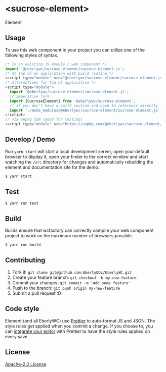 # &lt;sucrose-element&gt;

Element
> 

## Usage
To use this web component in your project you can utilize one of the following styles of syntax.

```js
/* In an existing JS module / web component */
import '@eberlywc/sucrose-element/sucrose-element.js';
/* At top of an application with build routine */
<script type="module" src="@eberlywc/sucrose-element/sucrose-element.js"></script>
/* Alternatives for top of application */
<script type="module">
  import '@eberlywc/sucrose-element/sucrose-element.js';
  // imperative form
  import {SucroseElement} from '@eberlywc/sucrose-element';
  // if you don't have a build routine and need to reference directly
  import './node_modules/@eberlywc/sucrose-element/sucrose-element.js';
</script>
// via unpkg CDN (good for testing)
<script type="module" src="https://unpkg.com/@eberlywc/sucrose-element/sucrose-element.js"></script>
```

## Develop / Demo
Run `yarn start` will start a local development server, open your default browser to display it, open your finder to the correct window and start watching the `/src` directory for changes and automatically rebuilding the element and documentation site for the demo.
```bash
$ yarn start
```

## Test

```bash
$ yarn run test
```

## Build
Builds ensure that wcfactory can correctly compile your web component project to
work on the maximum number of browsers possible.
```bash
$ yarn run build
```

## Contributing

1. Fork it! `git clone git@github.com:EberlyODL/EberlyWC.git`
2. Create your feature branch: `git checkout -b my-new-feature`
3. Commit your changes: `git commit -m 'Add some feature'`
4. Push to the branch: `git push origin my-new-feature`
5. Submit a pull request :D

## Code style

Element (and all EberlyWC) use [Prettier][prettier] to auto-format JS and JSON.  The style rules get applied when you commit a change.  If you choose to, you can [integrate your editor][prettier-ed] with Prettier to have the style rules applied on every save.

[prettier]: https://github.com/prettier/prettier/
[prettier-ed]: https://github.com/prettier/prettier/#editor-integration
[polyserve]: https://github.com/Polymer/polyserve
[web-component-tester]: https://github.com/Polymer/web-component-tester

## License
[Apache-2.0 License](http://opensource.org/licenses/Apache-2.0)